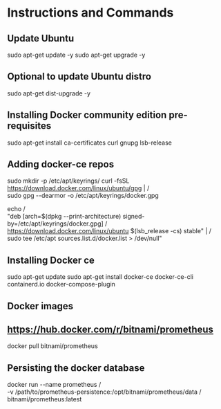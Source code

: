 # Instructions and Commands

## Update Ubuntu
sudo apt-get update -y
sudo apt-get upgrade -y

## Optional to update Ubuntu distro
sudo apt-get dist-upgrade -y  

## Installing Docker community edition pre-requisites
sudo apt-get install ca-certificates curl gnupg lsb-release

## Adding docker-ce repos 
sudo mkdir -p /etc/apt/keyrings/ 
curl -fsSL https://download.docker.com/linux/ubuntu/gpg | /\
sudo gpg --dearmor -o /etc/apt/keyrings/docker.gpg

echo /\
 "deb [arch=$(dpkg --print-architecture) signed-by=/etc/apt/keyrings/docker.gpg] /\
 https://download.docker.com/linux/ubuntu $(lsb_release -cs) stable" | /\
 sudo tee /etc/apt sources.list.d/docker.list > /dev/null"

## Installing Docker ce
sudo apt-get update
sudo apt-get install docker-ce docker-ce-cli containerd.io docker-compose-plugin

## Docker images 
## https://hub.docker.com/r/bitnami/prometheus
docker pull bitnami/prometheus

## Persisting the docker database
docker run --name prometheus /\
  -v /path/to/prometheus-persistence:/opt/bitnami/prometheus/data /\
  bitnami/prometheus:latest

